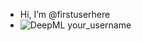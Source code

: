 - Hi, I’m @firstuserhere
- ![DeepML your_username](https://img.shields.io/badge/dynamic/json?url=https%3A%2F%2Fraw.githubusercontent.com%2Fdeepml-org%2F...)
